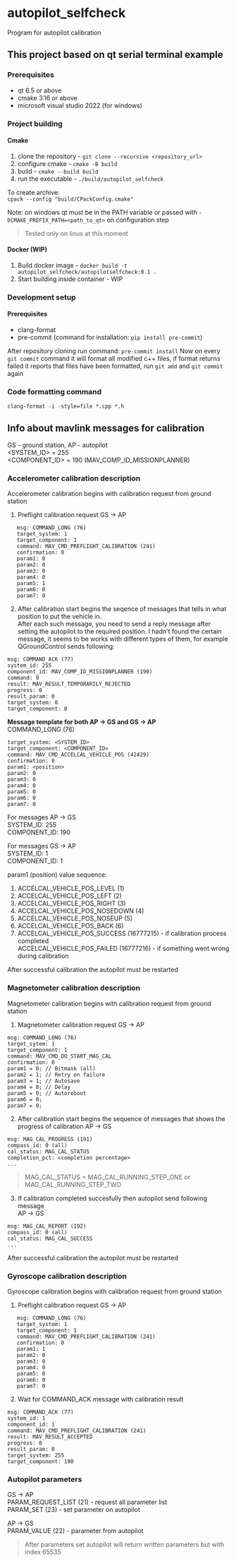 # autopilot_selfcheck

Program for autopilot calibration

## This project based on qt serial terminal example

### Prerequisites

* qt 6.5 or above
* cmake 3.16 or above
* microsoft visual studio 2022 (for windows)

### Project building

#### Cmake
1. clone the repository - `git clone --recursive <repository_url>`
2. configure cmake - `cmake -B build`
3. build - `cmake --build build`
4. run the executable - `./build/autopilot_selfcheck`

To create archive:  
`cpack --config "build/CPackConfig.cmake"`

Note: on windows qt must be in the PATH variable or passed with `-DCMAKE_PREFIX_PATH=<path_to_qt>` on configuration step

> Tested only on linux at this moment

#### Docker (WIP)
1. Build docker image - `docker build -t autopilot_selfcheck/autopilotselfcheck:0.1 .`
2. Start building inside container - WIP

### Development setup
#### Prerequisites
* clang-format
* pre-commit (command for installation: `pip install pre-commit`)

After repository cloning run command: `pre-commit install`
Now on every `git commit` command it will format all modified c++ files,
if format returns failed it reports that files have been formatted, run
`git add` and `git commit` again

### Code formatting command
`clang-format -i -style=file *.cpp *.h`

## Info about mavlink messages for calibration

GS - ground station, AP - autopilot  
<SYSTEM_ID> = 255  
<COMPONENT_ID> = 190 (MAV_COMP_ID_MISSIONPLANNER)  

### Accelerometer calibration description
Accelerometer calibration begins with calibration request from ground station
1. Preflight calibration request GS -> AP
```
   msg: COMMAND_LONG (76)  
   target_system: 1
   target_component: 1	
   command: MAV_CMD_PREFLIGHT_CALIBRATION (241)
   confirmation: 0
   param1: 0
   param2: 0
   param3: 0
   param4: 0
   param5: 1 
   param6: 0
   param7: 0
```

2. After calibration start begins the seqence of messages that tells in what position to 
put the vehicle in.  
After each such message, you need to send a reply message after 
setting the autopilot to the required position. I hadn't found the certain message, it 
seems to be works with different types of them, for example QGroundControl sends 
following:  
```
msg: COMMAND_ACK (77)  
system_id: 255  
component_id: MAV_COMP_ID_MISSIONPLANNER (190)
command: 0
result: MAV_RESULT_TEMPORARILY_REJECTED
progress: 0
result_param: 0
target_system: 0
target_component: 0
```

**Message template for both AP -> GS and GS -> AP**  
COMMAND_LONG (76)  
```
target_system: <SYSTEM_ID>
target_component: <COMPONENT_ID>
command: MAV_CMD_ACCELCAL_VEHICLE_POS (42429)
confirmation: 0
param1: <position>
param2: 0
param3: 0
param4: 0
param5: 0 
param6: 0
param7: 0
```

For messages AP -> GS  
SYSTEM_ID: 255  
COMPONENT_ID: 190  

For messages GS -> AP  
SYSTEM_ID: 1  
COMPONENT_ID: 1

param1 (position) value sequence:
1. ACCELCAL_VEHICLE_POS_LEVEL (1)
2. ACCELCAL_VEHICLE_POS_LEFT (2)
3. ACCELCAL_VEHICLE_POS_RIGHT (3)
4. ACCELCAL_VEHICLE_POS_NOSEDOWN (4)
5. ACCELCAL_VEHICLE_POS_NOSEUP (5)
6. ACCELCAL_VEHICLE_POS_BACK (6)
7. ACCELCAL_VEHICLE_POS_SUCCESS (16777215) - if calibration process completed  
   ACCELCAL_VEHICLE_POS_FAILED (16777216) - if something went wrong during calibration  

After successful calibration the autopilot must be restarted

### Magnetometer calibration description
Magnetometer calibration begins with calibration request from ground station
1. Magnetometer calibration request GS -> AP
```
msg: COMMAND_LONG (76)
target_sytem: 1
target_component: 1
command: MAV_CMD_DO_START_MAG_CAL
confirmation: 0
param1 = 0; // Bitmask (all)
param2 = 1; // Retry on failure
param3 = 1; // Autosave
param4 = 0; // Delay
param5 = 0; // Autoreboot
param6 = 0;
param7 = 0;
```

2. After calibration start begins the sequence of messages that shows 
the progress of calibration
AP -> GS
```
msg: MAG_CAL_PROGRESS (191)
compass_id: 0 (all)
cal_status: MAG_CAL_STATUS
completion_pct: <completion percentage>
...
```

> MAG_CAL_STATUS = MAG_CAL_RUNNING_STEP_ONE or MAG_CAL_RUNNING_STEP_TWO

3. If calibration completed succesfully then autopilot send following message  
AP -> GS
```
msg: MAG_CAL_REPORT (192)
compass_id: 0 (all)
cal_status: MAG_CAL_SUCCESS
...
```

After successful calibration the autopilot must be restarted

### Gyroscope calibration description
Gyroscope calibration begins with calibration request from ground station
1. Preflight calibration request GS -> AP
```
   msg: COMMAND_LONG (76)  
   target_system: 1
   target_component: 1	
   command: MAV_CMD_PREFLIGHT_CALIBRATION (241)
   confirmation: 0
   param1: 1
   param2: 0
   param3: 0
   param4: 0
   param5: 0
   param6: 0
   param7: 0
```
2. Wait for COMMAND_ACK message with calibration result
```
msg: COMMAND_ACK (77)
system_id: 1 
component_id: 1
command: MAV_CMD_PREFLIGHT_CALIBRATION (241)
result: MAV_RESULT_ACCEPTED
progress: 0
result_param: 0
target_system: 255
target_component: 190
```

### Autopilot parameters
GS -> AP  
PARAM_REQUEST_LIST (21) - request all parameter list  
PARAM_SET (23) - set parameter on autopilot

AP -> GS  
PARAM_VALUE (22) - parameter from autopilot  
> After parameters set autopilot will return written parameters but with index 65535 
